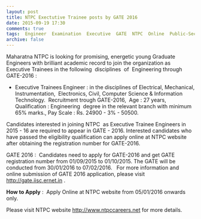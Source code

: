 ```yaml
---
layout: post
title: NTPC Exectutive Trainee posts by GATE 2016   
date: 2015-09-19 17:30
comments: true
tags:  Engineer  Examination  Executive  GATE  NTPC  Online  Public-Sector  Trainee 
archive: false
---
```

Maharatna NTPC is looking for promising, energetic young Graduate Engineers with brilliant academic record to join the organization as Executive Trainees in the following  disciplines  of  Engineering through GATE-2016 :

- Executive Trainees Engineer : in the disciplines of Electrical, Mechanical, Instrumentation,  Electronics, Civil, Computer Science & Information Technology.  Recruitment trough GATE-2016,  Age : 27 years, Qualification : Engineering  degree in the relevant branch with minimum 65% marks., Pay Scale : Rs. 24900 - 3% - 50500. 

Candidates interested in joining NTPC  as Executive Trainee Engineers in 2015 - 16 are required to appear in GATE - 2016. Interested candidates who have passed the eligibility qualification can apply online at NTPC website after obtaining the registration number for GATE-2016.

GATE 2016 :  Candidates need to apply for GATE-2016 and get GATE registration number from 01/09/2015 to 01/10/2015. The GATE will be conducted from 30/01/2016 to 07/02/2016.   For more information and online submission of GATE 2016 application, please visit  http://gate.iisc.ernet.in .


**How to Apply** :  Apply Online at NTPC website from 05/01/2016 onwards only.  

Please visit NTPC website <http://www.ntpccareers.net> for more details.

